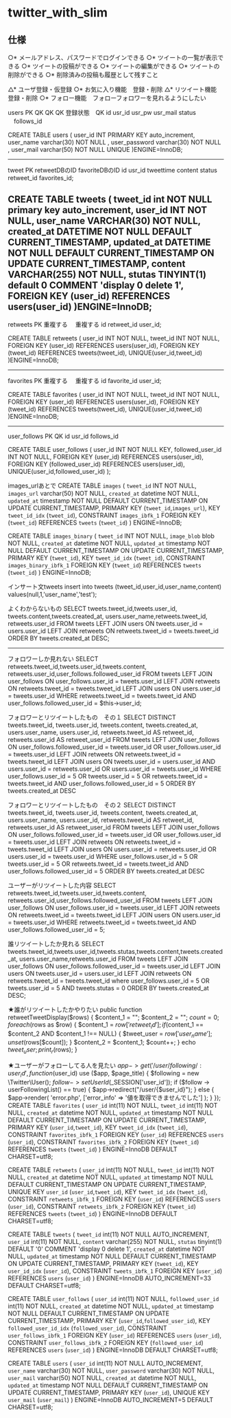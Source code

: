 # twitter_with_slim

## 仕様
○* メールアドレス、パスワードでログインできる
○* ツイートの一覧が表示できる
○* ツイートの投稿ができる
○* ツイートの編集ができる
○* ツイートの削除ができる
○* 削除済みの投稿も履歴として残すこと

△* ユーザ登録・仮登録
○* お気に入り機能　登録・削除
△* リツイート機能　登録・削除
○* フォロー機能　フォローフォロワーを見れるようにしたい

users
PK QK     QK     QK       登録状態　QK
id usr_id usr_pw usr_mail status 　follows_id

CREATE TABLE users (
    user_id INT PRIMARY KEY auto_increment,
    user_name varchar(30) NOT NULL ,
    user_password varchar(30) NOT NULL ,
    user_mail varchar(50) NOT NULL UNIQUE
)ENGINE=InnoDB;



------------------------
tweet
PK                                 retweetDBのID  favoriteDBのID
id usr_id tweettime content status retweet_id    favorites_id;

CREATE TABLE tweets (
    tweet_id int NOT NULL primary key auto_increment,
    user_id INT NOT NULL,
    user_name VARCHAR(30) NOT NULL,
    created_at DATETIME NOT NULL DEFAULT CURRENT_TIMESTAMP,
    updated_at DATETIME NOT NULL DEFAULT CURRENT_TIMESTAMP ON UPDATE CURRENT_TIMESTAMP,
    content VARCHAR(255) NOT NULL,
    stutas TINYINT(1) default 0 COMMENT 'display 0 delete 1',
    FOREIGN KEY (user_id)
    REFERENCES users(user_id)
)ENGINE=InnoDB;
------------------------
retweets
PK  重複する   　重複する
id  retweet_id user_id;

CREATE TABLE retweets (
    user_id INT NOT NULL,
    tweet_id INT NOT NULL,
    FOREIGN KEY (user_id)
    REFERENCES users(user_id),
    FOREIGN KEY (tweet_id)
    REFERENCES tweets(tweet_id),
    UNIQUE(user_id,tweet_id)
)ENGINE=InnoDB;

------------------------

favorites
PK  重複する　    重複する
id favorite_id user_id;


CREATE TABLE favorites (
    user_id INT NOT NULL,
    tweet_id INT NOT NULL,
    FOREIGN KEY (user_id)
    REFERENCES users(user_id),
    FOREIGN KEY (tweet_id)
    REFERENCES tweets(tweet_id),
    UNIQUE(user_id,tweet_id)
)ENGINE=InnoDB;

------------------------

user_follows
PK QK
id usr_id follows_id

CREATE TABLE user_follows (
    user_id INT NOT NULL KEY,
    followed_user_id INT NOT NULL,
    FOREIGN KEY (user_id)
    REFERENCES users(user_id),
    FOREIGN KEY (followed_user_id)
    REFERENCES users(user_id),
    UNIQUE(user_id,followed_user_id)
);

images_urlあとで
CREATE TABLE `images` (
  `tweet_id` INT NOT NULL,
  `images_url` varchar(50) NOT NULL,
  `created_at` datetime NOT NULL,
  `updated_at` timestamp NOT NULL DEFAULT CURRENT_TIMESTAMP ON UPDATE CURRENT_TIMESTAMP,
  PRIMARY KEY (`tweet_id`,`images_url`),
  KEY `tweet_id_idx` (`tweet_id`),
  CONSTRAINT `images_ibfk_1` FOREIGN KEY (`tweet_id`) REFERENCES `tweets` (`tweet_id`)
) ENGINE=InnoDB;


CREATE TABLE `images_binary` (
  `tweet_id` INT NOT NULL,
  `image_blob` blob NOT NULL,
  `created_at` datetime NOT NULL,
  `updated_at` timestamp NOT NULL DEFAULT CURRENT_TIMESTAMP ON UPDATE CURRENT_TIMESTAMP,
  PRIMARY KEY (`tweet_id`),
  KEY `tweet_id_idx` (`tweet_id`),
  CONSTRAINT `images_binary_ibfk_1` FOREIGN KEY (`tweet_id`) REFERENCES `tweets` (`tweet_id`)
) ENGINE=InnoDB;

インサート文tweets
insert into tweets (tweet_id,user_id,user_name,content) values(null,1,'user_name','test');

よくわからないもの
SELECT tweets.tweet_id,tweets.user_id,
tweets.content,tweets.created_at,
users.user_name,retweets.tweet_id,
retweets.user_id FROM tweets
LEFT JOIN users ON tweets.user_id = users.user_id
LEFT JOIN retweets ON retweets.tweet_id = tweets.tweet_id
ORDER BY tweets.created_at DESC;

------------------------------------
フォロワーしか見れない
SELECT retweets.tweet_id,tweets.user_id,tweets.content,
retweets.user_id,user_follows.followed_user_id
FROM tweets
LEFT JOIN user_follows ON user_follows.user_id = tweets.user_id
LEFT JOIN retweets ON retweets.tweet_id = tweets.tweet_id
LEFT JOIN users ON users.user_id = tweets.user_id
WHERE retweets.tweet_id = tweets.tweet_id
AND user_follows.followed_user_id = $this->user_id;

フォロワーとリツイートしたもの　その１
SELECT DISTINCT  tweets.tweet_id, tweets.user_id,
tweets.content, tweets.created_at,
users.user_name, users.user_id,
retweets.tweet_id AS retweet_id,
retweets.user_id AS retweet_user_id
FROM tweets
LEFT JOIN user_follows ON user_follows.followed_user_id = tweets.user_id
    OR user_follows.user_id = tweets.user_id
LEFT JOIN retweets ON retweets.tweet_id = tweets.tweet_id
LEFT JOIN users ON tweets.user_id = users.user_id AND users.user_id = retweets.user_id
    OR users.user_id = tweets.user_id
WHERE user_follows.user_id = 5 OR tweets.user_id = 5
OR retweets.tweet_id = tweets.tweet_id
AND user_follows.followed_user_id = 5
ORDER BY tweets.created_at DESC

フォロワーとリツイートしたもの　その２
SELECT DISTINCT  tweets.tweet_id, tweets.user_id,
tweets.content, tweets.created_at,
users.user_name, users.user_id,
retweets.tweet_id AS retweet_id,
retweets.user_id AS retweet_user_id
FROM tweets
LEFT JOIN user_follows ON user_follows.followed_user_id = tweets.user_id
    OR user_follows.user_id = tweets.user_id
LEFT JOIN retweets ON retweets.tweet_id = tweets.tweet_id
LEFT JOIN users ON users.user_id = retweets.user_id OR users.user_id = tweets.user_id
WHERE user_follows.user_id = 5 OR tweets.user_id = 5
OR retweets.tweet_id = tweets.tweet_id
AND user_follows.followed_user_id = 5
ORDER BY tweets.created_at DESC


ユーザーがリツイートした内容
SELECT retweets.tweet_id,tweets.user_id,tweets.content,
retweets.user_id,user_follows.followed_user_id
FROM tweets
LEFT JOIN user_follows ON user_follows.user_id = tweets.user_id
LEFT JOIN retweets ON retweets.tweet_id = tweets.tweet_id
LEFT JOIN users ON users.user_id = tweets.user_id
WHERE retweets.tweet_id = tweets.tweet_id AND user_follows.followed_user_id = 5;



誰リツイートしたか見れる
SELECT tweets.tweet_id,tweets.user_id,tweets.stutas,tweets.content,tweets.created_at,
users.user_name,retweets.user_id
FROM tweets
LEFT JOIN user_follows ON user_follows.followed_user_id = tweets.user_id
LEFT JOIN users ON tweets.user_id = users.user_id
LEFT JOIN retweets ON retweets.tweet_id = tweets.tweet_id
where user_follows.user_id = 5 OR tweets.user_id = 5
AND tweets.stutas = 0
ORDER BY tweets.created_at DESC;

★誰がリツイートしたかやりたい
public function retweetTweetDisplay($rows)
{
    $content_1 = "";
    $content_2 = "";
    $count = 0;
    foreach ($rows as $row) {
        $content_1 = $row['retweet_id'];
        if ($content_1 == $content_2 AND $content_1 !== NULL) {
            $tweet_user = $row['user_name'];
            unset($rows[$count]);
        }
        $content_2 = $content_1;
    $count++;
    }
    echo $tweet_user;
    print_r($rows);
}

★ユーザーがフォローしてる人を見たい
$app->get('/user/following/:user_id' , function ($user_id) use ($app, $page_title) {
    $following = new \Twitter\User();
    $follow
        ->setUserId($_SESSION['user_id']);
    if ($follow -> userFollowingList() == true) {
        $app->redirect("/user/{$user_id}");
    } else {
        $app->render(
            'error.php',
            ['error_info' => '値を取得できませんでした']
        );
    }
});
CREATE TABLE `favorites` (
  `user_id` int(11) NOT NULL,
  `tweet_id` int(11) NOT NULL,
  `created_at` datetime NOT NULL,
  `updated_at` timestamp NOT NULL DEFAULT CURRENT_TIMESTAMP ON UPDATE CURRENT_TIMESTAMP,
  PRIMARY KEY (`user_id`,`tweet_id`),
  KEY `tweet_id_idx` (`tweet_id`),
  CONSTRAINT `favorites_ibfk_1` FOREIGN KEY (`user_id`) REFERENCES `users` (`user_id`),
  CONSTRAINT `favorites_ibfk_2` FOREIGN KEY (`tweet_id`) REFERENCES `tweets` (`tweet_id`)
) ENGINE=InnoDB DEFAULT CHARSET=utf8;

CREATE TABLE `retweets` (
  `user_id` int(11) NOT NULL,
  `tweet_id` int(11) NOT NULL,
  `created_at` datetime NOT NULL,
  `updated_at` timestamp NOT NULL DEFAULT CURRENT_TIMESTAMP ON UPDATE CURRENT_TIMESTAMP,
  UNIQUE KEY `user_id` (`user_id`,`tweet_id`),
  KEY `tweet_id_idx` (`tweet_id`),
  CONSTRAINT `retweets_ibfk_1` FOREIGN KEY (`user_id`) REFERENCES `users` (`user_id`),
  CONSTRAINT `retweets_ibfk_2` FOREIGN KEY (`tweet_id`) REFERENCES `tweets` (`tweet_id`)
) ENGINE=InnoDB DEFAULT CHARSET=utf8;

CREATE TABLE `tweets` (
  `tweet_id` int(11) NOT NULL AUTO_INCREMENT,
  `user_id` int(11) NOT NULL,
  `content` varchar(255) NOT NULL,
  `stutas` tinyint(1) DEFAULT '0' COMMENT 'display 0 delete 1',
  `created_at` datetime NOT NULL,
  `updated_at` timestamp NOT NULL DEFAULT CURRENT_TIMESTAMP ON UPDATE CURRENT_TIMESTAMP,
  PRIMARY KEY (`tweet_id`),
  KEY `user_id_idx` (`user_id`),
  CONSTRAINT `tweets_ibfk_1` FOREIGN KEY (`user_id`) REFERENCES `users` (`user_id`)
) ENGINE=InnoDB AUTO_INCREMENT=33 DEFAULT CHARSET=utf8;

CREATE TABLE `user_follows` (
  `user_id` int(11) NOT NULL,
  `followed_user_id` int(11) NOT NULL,
  `created_at` datetime NOT NULL,
  `updated_at` timestamp NOT NULL DEFAULT CURRENT_TIMESTAMP ON UPDATE CURRENT_TIMESTAMP,
  PRIMARY KEY (`user_id`,`followed_user_id`),
  KEY `followed_user_id_idx` (`followed_user_id`),
  CONSTRAINT `user_follows_ibfk_1` FOREIGN KEY (`user_id`) REFERENCES `users` (`user_id`),
  CONSTRAINT `user_follows_ibfk_2` FOREIGN KEY (`followed_user_id`) REFERENCES `users` (`user_id`)
) ENGINE=InnoDB DEFAULT CHARSET=utf8;

CREATE TABLE `users` (
  `user_id` int(11) NOT NULL AUTO_INCREMENT,
  `user_name` varchar(30) NOT NULL,
  `user_password` varchar(30) NOT NULL,
  `user_mail` varchar(50) NOT NULL,
  `created_at` datetime NOT NULL,
  `updated_at` timestamp NOT NULL DEFAULT CURRENT_TIMESTAMP ON UPDATE CURRENT_TIMESTAMP,
  PRIMARY KEY (`user_id`),
  UNIQUE KEY `user_mail` (`user_mail`)
) ENGINE=InnoDB AUTO_INCREMENT=5 DEFAULT CHARSET=utf8;
